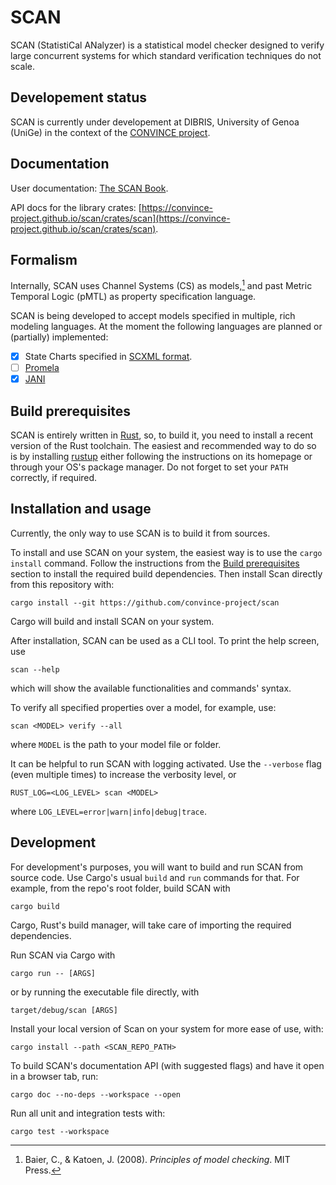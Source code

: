 # SCAN

SCAN (StatistiCal ANalyzer) is a statistical model checker
designed to verify large concurrent systems
for which standard verification techniques do not scale.

## Developement status

SCAN is currently under developement at DIBRIS, University of Genoa (UniGe)
in the context of the [CONVINCE project](https://convince-project.eu/).

## Documentation

User documentation: [The SCAN Book](https://convince-project.github.io/scan).

API docs for the library crates: [https://convince-project.github.io/scan/crates/scan](https://convince-project.github.io/scan/crates/scan).

## Formalism

Internally, SCAN uses Channel Systems (CS) as models,[^1]
and past Metric Temporal Logic (pMTL) as property specification language.

[^1]: Baier, C., & Katoen, J. (2008). *Principles of model checking*. MIT Press.

SCAN is being developed to accept models specified in multiple, rich modeling languages.
At the moment the following languages are planned or (partially) implemented:

- [x] State Charts specified in [SCXML format](https://www.w3.org/TR/scxml/).
- [ ] [Promela](https://spinroot.com/spin/Man/Manual.html)
- [x] [JANI](https://jani-spec.org/)

## Build prerequisites

SCAN is entirely written in [Rust](https://www.rust-lang.org/),
so, to build it, you need to install a recent version of the Rust toolchain.
The easiest and recommended way to do so is by installing [rustup](https://rustup.rs/)
either following the instructions on its homepage or through your OS's package manager.
Do not forget to set your `PATH` correctly, if required.

## Installation and usage

Currently, the only way to use SCAN is to build it from sources.

To install and use SCAN on your system,
the easiest way is to use the `cargo install` command.
Follow the instructions from the [Build prerequisites](#build-prerequisites) section to install the required build dependencies.
Then install Scan directly from this repository with:

```
cargo install --git https://github.com/convince-project/scan
```

Cargo will build and install SCAN on your system.

After installation, SCAN can be used as a CLI tool.
To print the help screen, use

```
scan --help
```

which will show the available functionalities and commands' syntax.

To verify all specified properties over a model, for example, use:

```
scan <MODEL> verify --all
```

where `MODEL` is the path to your model file or folder.

It can be helpful to run SCAN with logging activated.
Use the `--verbose` flag (even multiple times) to increase the verbosity level, or

```
RUST_LOG=<LOG_LEVEL> scan <MODEL>
```

where `LOG_LEVEL=error|warn|info|debug|trace`.

## Development

For development's purposes, you will want to build and run SCAN from source code.
Use Cargo's usual `build` and `run` commands for that.
For example, from the repo's root folder, build SCAN with

```
cargo build
```

Cargo, Rust's build manager, will take care of importing the required dependencies.

Run SCAN via Cargo with

```
cargo run -- [ARGS]
```

or by running the executable file directly, with

```
target/debug/scan [ARGS]
```

Install your local version of Scan on your system for more ease of use, with:

```
cargo install --path <SCAN_REPO_PATH>
```

To build SCAN's documentation API (with suggested flags) and have it open in a browser tab, run:

```
cargo doc --no-deps --workspace --open
```

Run all unit and integration tests with:

```
cargo test --workspace
```
